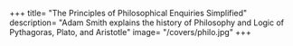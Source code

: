 +++
title=  "The Principles of Philosophical Enquiries Simplified"
description=  "Adam Smith explains the history of Philosophy and Logic of Pythagoras, Plato, and Aristotle"
image=  "/covers/philo.jpg"
+++
